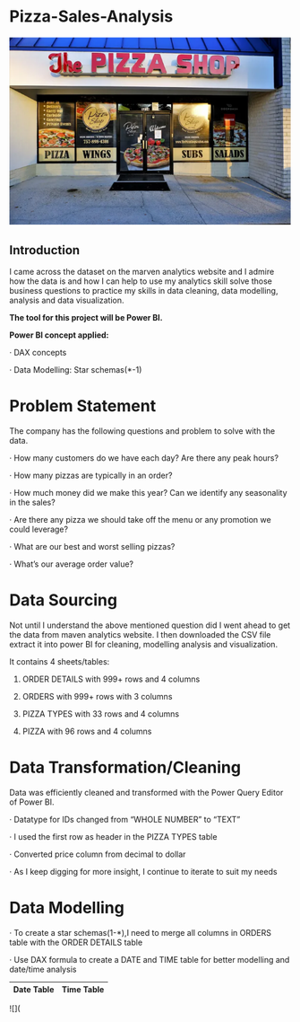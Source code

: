 # Pizza-Sales-Analysis

![](https://github.com/FreshDAnalyst/Pizza-Sales-Analysis/blob/main/image%201.PNG)

## Introduction

I came across the dataset on the marven analytics website and I admire how the data is and how I can help to use my analytics skill solve those business questions to practice my skills in data cleaning, data modelling, analysis and data visualization.

**The tool for this project will be Power BI.**

**Power BI concept applied:**

· DAX concepts

· Data Modelling: Star schemas(*-1)

# Problem Statement

The company has the following questions and problem to solve with the data.

· How many customers do we have each day? Are there any peak hours?

· How many pizzas are typically in an order?

· How much money did we make this year? Can we identify any seasonality in the sales?

· Are there any pizza we should take off the menu or any promotion we could leverage?

· What are our best and worst selling pizzas?

· What’s our average order value?

# Data Sourcing

Not until I understand the above mentioned question did I went ahead to get the data from maven analytics website. I then downloaded the CSV file extract it into power BI for cleaning, modelling analysis and visualization.

It contains 4 sheets/tables:

1. ORDER DETAILS with 999+ rows and 4 columns

2. ORDERS with 999+ rows with 3 columns

3. PIZZA TYPES with 33 rows and 4 columns

4. PIZZA with 96 rows and 4 columns

# Data Transformation/Cleaning

Data was efficiently cleaned and transformed with the Power Query Editor of Power BI.

· Datatype for IDs changed from “WHOLE NUMBER” to “TEXT”

· I used the first row as header in the PIZZA TYPES table

· Converted price column from decimal to dollar

· As I keep digging for more insight, I continue to iterate to suit my needs

# Data Modelling 

· To create a star schemas(1-*),I need to merge all columns in ORDERS table with the ORDER DETAILS table

· Use DAX formula to create a DATE and TIME table for better modelling and date/time analysis

 Date Table     |     Time Table
 :-------------:|:---------------:
 ![](
       
